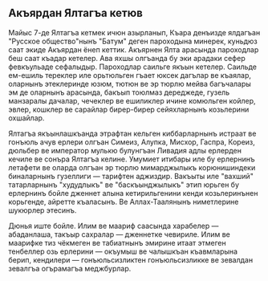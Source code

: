 ## Акъярдан Ялтагъа кетюв

Майыс 7-де Ялтагъа кетмек ичюн азырланып, Къара денъизде ялдагъан "Русское общество"нынъ "Батум" деген пароходына минерек, куньдюз саат экиде Акъярдан ёнеп кеттик.
Акъярнен Ялта арасында пароходлар беш саат къадар кетелер.
Ава яхшы олгъанда бу эки арадаки сефер февкъульаде сефалыдыр.
Пароходлар саильге якъын кетелер.
Саильде ем-ешиль тереклер иле орьтюльген гъает юксек дагълар ве къаялар, оларнынъ этеклеринде юзюм, тютюн ве эр тюрлю мейва багъчалары эм де оларнынъ арасында, бакъып тоюлмаз дереджеде, гузель манзаралы дачалар, чечеклер ве ешиликлер ичине комюльген койлер, эвлер, кошклер ве сарайлар бирер-бирер сейяхларнынъ козьлерини охшайлар.

Ялтагъа якъынлашкъанда этрафтан кельген киббарларнынъ истраат ве гонъюль ачув ерлери олгъан Симеиз, Алупка, Мисхор, Гаспра, Кореиз, дюльбер ве император мулькю булунгъан Ливадия адлы ерлерден кечиле ве сонъра Ялтагъа келине.
Умумиет итибары иле бу ерлернинъ летафети ве оларда олгъан эр тюрлю мимарджылыкъ корюнишиндеки биналарнынъ гузеллиги — тарифтен аджиздир.
Вакъыты иле "вахший" татарларнынъ "худудлыкъ" ве "баскъынджылыкъ" этип юрьген бу ерлернинъ бойле дженнет алына кетирильгенини кенди козьлеринънен корьгенде, айретте къаласынъ.
Ве Аллах-Таалянынъ ниметлерине шукюрлер этесинъ.

Дюнья иште бойле.
Илим ве маариф саасында харабелер — абаданлаша, такъыр сахралар — дженнетке чевириле.
Илим ве маарифке тиз чёкмеген ве табиатнынъ эмирине итаат этмеген тенбеллер озь ерлерини — окъумыш ве чалышкъан къавмларына берип, кендилери — гонъюльсизликтен гонъюльсизликке ве зевалдан зевалгъа огърамагъа меджбурлар.
